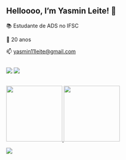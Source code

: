 ## Helloooo, I’m Yasmin Leite! 🐞

📚 Estudante de ADS no IFSC

💫 20 anos

📫 yasmin11leite@gmail.com 

##

<div> 
  <a href="https://instagram.com/yasmiin.leite" target="_blank"><img src="https://img.shields.io/badge/-Instagram-%23E4405F?style=for-the-badge&logo=instagram&logoColor=white" target="_blank"></a>
  <a href="https://twitter.com/lleiteyasmin"></a>
<a href="https://twitter.com/lleiteyasmin" target="_blank"><img src="https://img.shields.io/badge/Twitter-1DA1F2?style=for-the-badge&logo=twitter&logoColor=white"></a>
</div>

##
<div align="block">
  <a href="https://github.com/yasminleite">
  <img height="150em" src="https://github-readme-stats.vercel.app/api?username=yasminleite&show_icons=true&theme=dracula&include_all_commits=true&count_private=true"/>
  <img height="150em" src="https://github-readme-stats.vercel.app/api/top-langs/?username=yasminleite&layout=compact&langs_count=7&theme=dracula&include_all_commits=true&count_private=true"/>
<br>

![](https://komarev.com/ghpvc/?username=yasminleitet&color=DD6387)
